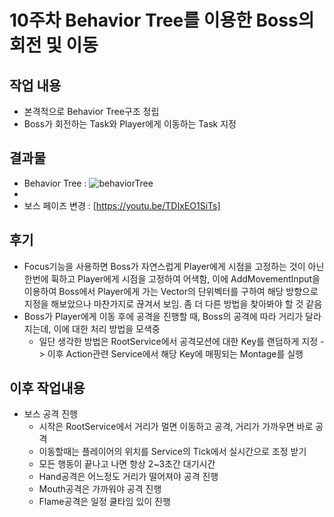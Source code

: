 # 10주차 Behavior Tree를 이용한 Boss의 회전 및 이동

## 작업 내용
+ 본격적으로 Behavior Tree구조 정립
+ Boss가 회전하는 Task와 Player에게 이동하는 Task 지정

## 결과물
+ Behavior Tree : ![behaviorTree](https://github.com/takndr/MonsterSlave/assets/126765215/905e000f-f806-4eef-8861-d345039dade5)
+ 
+ 보스 페이즈 변경 : [https://youtu.be/TDIxEO1SiTs]

## 후기
+ Focus기능을 사용하면 Boss가 자연스럽게 Player에게 시점을 고정하는 것이 아닌 한번에 휙하고 Player에게 시점을 고정하여 어색함, 이에 AddMovementInput을 이용하여 Boss에서 Player에게 가는 Vector의 단위벡터를 구하여 해당 방향으로 지정을
  해보았으나 마찬가지로 끊겨서 보임. 좀 더 다른 방법을 찾아봐야 할 것 같음
+ Boss가 Player에게 이동 후에 공격을 진행할 때, Boss의 공격에 따라 거리가 달라지는데, 이에 대한 처리 방법을 모색중
  + 일단 생각한 방법은 RootService에서 공격모션에 대한 Key를 랜덤하게 지정 -> 이후 Action관련 Service에서 해당 Key에 매핑되는 Montage를 실행
   
## 이후 작업내용
+ 보스 공격 진행
   + 시작은 RootService에서 거리가 멀면 이동하고 공격, 거리가 가까우면 바로 공격
   + 이동할때는 플레이어의 위치를 Service의 Tick에서 실시간으로 조정 받기
   + 모든 행동이 끝나고 나면 항상 2~3초간 대기시간
   + Hand공격은 어느정도 거리가 떨어져야 공격 진행
   + Mouth공격은 가까워야 공격 진행
   + Flame공격은 일정 쿨타임 있이 진행

  
